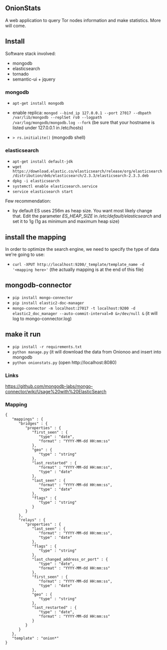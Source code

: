 ## OnionStats
A web application to query Tor nodes information and make statistics.
More will come.

## Install
Software stack involved:

- mongodb
- elasticsearch
- tornado
- semantic-ui + jquery

### mongodb
* `apt-get install mongodb`

* enable replica: 
`mongod --bind_ip 127.0.0.1 --port 27017 --dbpath /var/lib/mongodb --replSet rs0 --logpath /var/log/mongodb/mongodb.log --fork`
    (be sure that your hostname is listed under 127.0.0.1 in /etc/hosts)
    
* `> rs.initialite()` (mongodb shell)

### elasticsearch
* `apt-get install default-jdk`
* `wget https://download.elastic.co/elasticsearch/release/org/elasticsearch/distribution/deb/elasticsearch/2.3.3/elasticsearch-2.3.3.deb`
* `dpkg -i elasticsearch`
* `systemctl enable elasticsearch.service`
* `service elasticsearch start`

Few recommendation:
- by default ES uses 256m as heap size. You want most likely change that. Edit the parameter _ES_HEAP_SIZE_ in _/etc/default/elasticsearch_ and set it to 1g (1g as minimum and maximum heap size)

## install the mapping
In order to optimize the search engine, we need to specify the type of data we're going to use:
* `curl -XPUT http://localhost:9200/_template/template_name -d '<mapping here>'` (the actually mapping is at the end of this file)

## mongodb-connector
* `pip install mongo-connector`
* `pip install elastic2-doc-manager`
* `mongo-connector -m localhost:27017 -t localhost:9200 -d elastic2_doc_manager --auto-commit-interval=0 &>/dev/null &` (it will log to mongo-connector.log)

## make it run
* `pip install -r requirements.txt`
* `python manage.py` (it will download the data from Onionoo and insert into mongodb
* `python onionstats.py` (open http://localhost:8080)


### Links
https://github.com/mongodb-labs/mongo-connector/wiki/Usage%20with%20ElasticSearch

### Mapping

```
{
   "mappings" : {
      "bridges" : {
         "properties" : {
            "first_seen" : {
               "type" : "date",
               "format" : "YYYY-MM-dd HH:mm:ss"
            },
            "geo" : {
               "type" : "string"
            },
            "last_restarted" : {
               "format" : "YYYY-MM-dd HH:mm:ss",
               "type" : "date"
            },
            "last_seen" : {
               "format" : "YYYY-MM-dd HH:mm:ss",
               "type" : "date"
            },
            "flags" : {
               "type" : "string"
            }
         }
      },
      "relays" : {
         "properties" : {
            "last_seen" : {
               "format" : "YYYY-MM-dd HH:mm:ss",
               "type" : "date"
            },
            "flags" : {
               "type" : "string"
            },
            "last_changed_address_or_port" : {
               "type" : "date",
               "format" : "YYYY-MM-dd HH:mm:ss"
            },
            "first_seen" : {
               "format" : "YYYY-MM-dd HH:mm:ss",
               "type" : "date"
            },
            "geo" : {
               "type" : "string"
            },
            "last_restarted" : {
               "type" : "date",
               "format" : "YYYY-MM-dd HH:mm:ss"
            }
         }
      }
   },
   "template" : "onion*"
}
```
